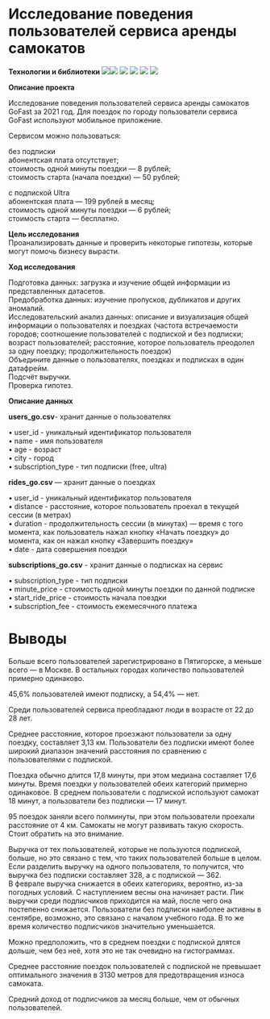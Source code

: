 # Исследование поведения пользователей сервиса аренды самокатов

**Технологии и библиотеки**
<img src="https://img.shields.io/badge/Python-3776AB?style=for-the-badge&logo=python&logoColor=white"/><img src="https://img.shields.io/badge/Pandas-150458?style=for-the-badge&logo=pandas&logoColor=white"/>
<img src="https://img.shields.io/badge/NumPy-013243?style=for-the-badge&logo=numpy&logoColor=white"/>
<img src="https://img.shields.io/badge/Matplotlib-black?style=for-the-badge&logo=matplotlib&logoColor=white"/>
<img src="https://img.shields.io/badge/Seaborn-5C88C4?style=for-the-badge"/>
<img src="https://img.shields.io/badge/SciPy-8CAAE6?style=for-the-badge&logo=scipy&logoColor=white"/>

**Описание проекта**

Исследование поведения пользователей сервиса аренды самокатов GoFast за 2021 год. Для поездок по городу пользователи сервиса GoFast используют мобильное приложение.

Сервисом можно пользоваться:

без подписки  
абонентская плата отсутствует;  
стоимость одной минуты поездки — 8 рублей;  
стоимость старта (начала поездки) — 50 рублей;

с подпиской Ultra  
абонентская плата — 199 рублей в месяц;  
стоимость одной минуты поездки — 6 рублей;  
стоимость старта — бесплатно.

**Цель исследования**  
Проанализировать данные и проверить некоторые гипотезы, которые могут помочь бизнесу вырасти.

**Ход исследования**  

Подготовка данных: загрузка и изучение общей информации из представленных датасетов.  
Предобработка данных: изучение пропусков, дубликатов и других аномалий.  
Исследовательский анализ данных: описание и визуализация общей информации о пользователях и поездках (частота встречаемости городов; соотношение пользователей с подпиской и без подписки; возраст пользователей; расстояние, которое пользователь преодолел за одну поездку; продолжительность поездок)  
Объедините данные о пользователях, поездках и подписках в один датафрейм.  
Подсчёт выручки.  
Проверка гипотез.


**Описание данных**  

**users_go.csv**- хранит данные о пользователях 

• user_id	- уникальный идентификатор пользователя  
• name - имя пользователя  
• age - возраст  
• city - город  
• subscription_type - тип подписки (free, ultra)

**rides_go.csv** — хранит данные о поездках

• user_id	- уникальный идентификатор пользователя  
• distance - расстояние, которое пользователь проехал в текущей сессии (в метрах)  
• duration - продолжительность сессии (в минутах) — время с того момента, как пользователь нажал кнопку «Начать поездку» до момента, как он нажал кнопку «Завершить поездку»  
• date - дата совершения поездки


**subscriptions_go.csv** - хранит данные о подписках на сервис

• subscription_type -	тип подписки  
• minute_price - стоимость одной минуты поездки по данной подписке  
• start_ride_price - стоимость начала поездки  
• subscription_fee - стоимость ежемесячного платежа

# Выводы

Больше всего пользователей зарегистрировано в Пятигорске, а меньше всего — в Москве. В остальных городах количество пользователей примерно одинаково.

45,6% пользователей имеют подписку, а 54,4% — нет.

Среди пользователей сервиса преобладают люди в возрасте от 22 до 28 лет.

Среднее расстояние, которое проезжают пользователи за одну поездку, составляет 3,13 км.
Пользователи без подписки имеют более широкий диапазон значений расстояния по сравнению с пользователями с подпиской.

Поездка обычно длится 17,8 минуты, при этом медиана составляет 17,6 минуты. Время поездки у пользователей обеих категорий примерно одинаковое. В среднем пользователи с подпиской используют самокат 18 минут, а пользователи без подписки — 17 минут.

95 поездок заняли всего полминуты, при этом пользователи проехали расстояние от 4 км. Самокаты не могут развивать такую скорость. Стоит обратить на это внимание.

Выручка от тех пользователей, которые не пользуются подпиской, больше, но это связано с тем, что таких пользователей больше в целом. Если разделить выручку на одного пользователя, то получится, что выручка без подписки составляет 328, а с подпиской — 362.  
В феврале выручка снижается в обеих категориях, вероятно, из-за погодных условий. С наступлением весны она начинает расти. Пик выручки среди подписчиков приходится на май, после чего она постепенно снижается. Пользователи без подписки наиболее активны в сентябре, возможно, это связано с началом учебного года. В то же время количество подписчиков значительно уменьшается.


Можно предположить, что в среднем поездки с подпиской длятся дольше, чем без неё, хотя это не так очевидно на гистограммах.

Среднее расстояние поездок пользователей с подпиской не превышает оптимального значения в 3130 метров для предотвращения износа самоката.

Средний доход от подписчиков за месяц больше, чем от обычных пользователей.
